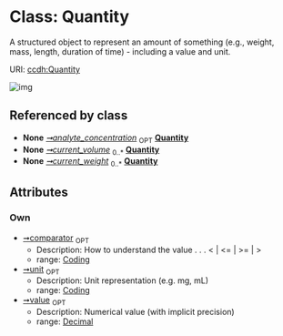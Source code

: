 
# Class: Quantity


A structured object to represent an amount of something (e.g., weight, mass, length, duration of time) - including a value and unit.

URI: [ccdh:Quantity](https://example.org/ccdh/Quantity)


![img](http://yuml.me/diagram/nofunky;dir:TB/class/[Coding]<comparator%200..1-++[Quantity&#124;value:decimal%20%3F],[Coding]<unit%200..1-++[Quantity],[Specimen]++-%20analyte_concentration%200..1>[Quantity],[Specimen]++-%20current_volume%200..*>[Quantity],[Specimen]++-%20current_weight%200..*>[Quantity],[Specimen],[Coding])

## Referenced by class

 *  **None** *[➞analyte_concentration](../slots/specimen__analyte_concentration.md)*  <sub>OPT</sub>  **[Quantity](../classes/Quantity.md)**
 *  **None** *[➞current_volume](../slots/specimen__current_volume.md)*  <sub>0..*</sub>  **[Quantity](../classes/Quantity.md)**
 *  **None** *[➞current_weight](../slots/specimen__current_weight.md)*  <sub>0..*</sub>  **[Quantity](../classes/Quantity.md)**

## Attributes


### Own

 * [➞comparator](../slots/quantity__comparator.md)  <sub>OPT</sub>
     * Description: How to understand the value  . . .   < | <= | >= | >
     * range: [Coding](../classes/Coding.md)
 * [➞unit](../slots/quantity__unit.md)  <sub>OPT</sub>
     * Description: Unit representation (e.g. mg, mL)
     * range: [Coding](../classes/Coding.md)
 * [➞value](../slots/quantity__value.md)  <sub>OPT</sub>
     * Description: Numerical value (with implicit precision)
     * range: [Decimal](../types/Decimal.md)
